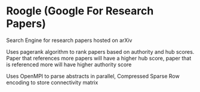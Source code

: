 # Roogle (Google For Research Papers)

Search Engine for research papers hosted on arXiv

Uses pagerank algorithm to rank papers based on authority and hub scores.
Paper that references more papers will have a higher hub score, paper that is referenced more will have higher authority score

Uses OpenMPI to parse abstracts in parallel, Compressed Sparse Row encoding to store connectivity matrix
